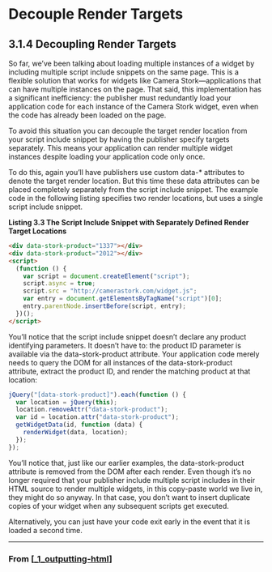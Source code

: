 # Decouple Render Targets

## 3.1.4 Decoupling Render Targets

So far, we’ve been talking about loading multiple instances of a widget by including multiple script include snippets on the same page. This is a flexible solution that works for widgets like Camera Stork—applications that can have multiple instances on the page. That said, this implementation has a significant inefficiency: the publisher must redundantly load your application code for each instance of the Camera Stork widget, even when the code has already been loaded on the page.

To avoid this situation you can decouple the target render location from your script include snippet by having the publisher specify targets separately. This means your application can render multiple widget instances despite loading your application code only once.

To do this, again you’ll have publishers use custom data-\* attributes to denote the target render location. But this time these data attributes can be placed completely separately from the script include snippet. The example code in the following listing specifies two render locations, but uses a single script include snippet.

**Listing 3.3 The Script Include Snippet with Separately Defined Render Target Locations**

```html
<div data-stork-product="1337"></div>
<div data-stork-product="2012"></div>
<script>
  (function () {
    var script = document.createElement("script");
    script.async = true;
    script.src = "http://camerastork.com/widget.js";
    var entry = document.getElementsByTagName("script")[0];
    entry.parentNode.insertBefore(script, entry);
  })();
</script>
```

You’ll notice that the script include snippet doesn’t declare any product identifying parameters. It doesn’t have to: the product ID parameter is available via the data-stork-product attribute. Your application code merely needs to query the DOM for all instances of the data-stork-product attribute, extract the product ID, and render the matching product at that location:

```javascript
jQuery("[data-stork-product]").each(function () {
  var location = jQuery(this);
  location.removeAttr("data-stork-product");
  var id = location.attr("data-stork-product");
  getWidgetData(id, function (data) {
    renderWidget(data, location);
  });
});
```

You’ll notice that, just like our earlier examples, the data-stork-product attribute is removed from the DOM after each render. Even though it’s no longer required that your publisher include multiple script includes in their HTML source to render multiple widgets, in this copy-paste world we live in, they might do so anyway. In that case, you don’t want to insert duplicate copies of your widget when any subsequent scripts get executed.

Alternatively, you can just have your code exit early in the event that it is loaded a second time.

---

### From [[_1_outputting-html]]

[//begin]: # "Autogenerated link references for markdown compatibility"
[_1_outputting-html]: _1_outputting-html "Outputting HTML"
[//end]: # "Autogenerated link references"
